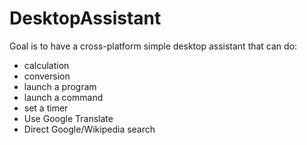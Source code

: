 # DesktopAssistant

Goal is to have a cross-platform simple desktop assistant that can do:
 - calculation
 - conversion
 - launch a program
 - launch a command
 - set a timer
 - Use Google Translate
 - Direct Google/Wikipedia search
